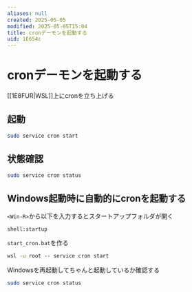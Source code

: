 ```yaml
---
aliases: null
created: 2025-05-05
modified: 2025-05-05T15:04
title: cronデーモンを起動する
uid: 1E654c
---
```


# cronデーモンを起動する

[[1E8FUR|WSL]]上にcronを立ち上げる

## 起動

```zsh title="zsh"
sudo service cron start
```

## 状態確認

```zsh title="zsh"
sudo service cron status
```

## Windows起動時に自動的にcronを起動する

`<Win-R>`から以下を入力するとスタートアップフォルダが開く

```
shell:startup
```

`start_cron.bat`を作る

```bat title="start_cron.bat"
wsl -u root -- service cron start
```

Windowsを再起動してちゃんと起動しているか確認する

```zsh title="zsh"
sudo service cron status
```